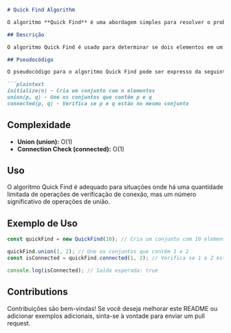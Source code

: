 ```markdown
# Quick Find Algorithm

O algoritmo **Quick Find** é uma abordagem simples para resolver o problema de conexão entre elementos em um conjunto.

## Descrição

O algoritmo Quick Find é usado para determinar se dois elementos em um conjunto estão conectados ou não. Ele mantém uma matriz onde o índice representa um elemento e o valor nesse índice representa a "etiqueta" do conjunto ao qual esse elemento pertence. Se dois elementos têm a mesma "etiqueta", eles estão no mesmo conjunto e são considerados conectados.

## Pseudocódigo

O pseudocódigo para o algoritmo Quick Find pode ser expresso da seguinte forma:

```plaintext
initialize(n) - Cria um conjunto com n elementos
union(p, q) - Une os conjuntos que contêm p e q
connected(p, q) - Verifica se p e q estão no mesmo conjunto
```

## Complexidade

- **Union (union):** O(1)
- **Connection Check (connected):** O(1)

## Uso

O algoritmo Quick Find é adequado para situações onde há uma quantidade limitada de operações de verificação de conexão, mas um número significativo de operações de união.

## Exemplo de Uso

```javascript
const quickFind = new QuickFind(10); // Cria um conjunto com 10 elementos

quickFind.union(1, 2); // Une os conjuntos que contêm 1 e 2
const isConnected = quickFind.connected(1, 2); // Verifica se 1 e 2 estão no mesmo conjunto

console.log(isConnected); // Saída esperada: true
```

## Contributions

Contribuições são bem-vindas! Se você deseja melhorar este README ou adicionar exemplos adicionais, sinta-se à vontade para enviar um pull request.
